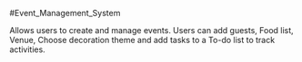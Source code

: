 #Event_Management_System

Allows users to create and manage events. Users can add guests, Food list, Venue, Choose decoration theme and add tasks to a To-do list to track activities.
